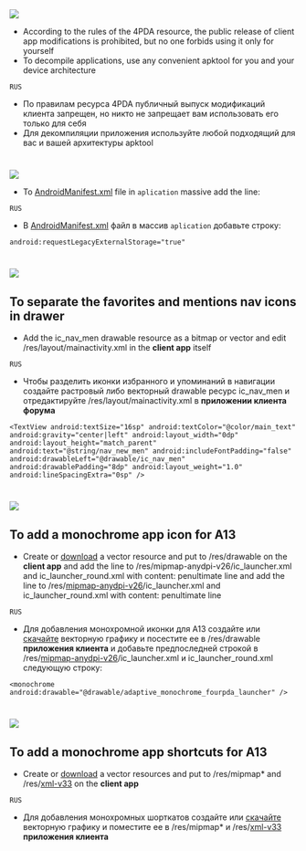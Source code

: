 
<img src="https://img.shields.io/badge/Note%20/%20Внимание-blue?longCache=true&logo=github&labelColor=blue&style=flat">

- According to the rules of the 4PDA resource, the public release of client app modifications is prohibited, but no one forbids using it only for yourself
- To decompile applications, use any convenient apktool for you and your device architecture

`RUS`
- По правилам ресурса 4PDA публичный выпуск модификаций клиента запрещен, но никто не запрещает вам использовать его только для себя
- Для декомпиляции приложения используйте любой подходящий для вас и вашей архитектуры apktool

#
#

<img src="https://img.shields.io/badge/A11%20Fix%20for%20export/import%20settings%20/%20Фикс%20экспорта/импорта%20настроек%20A11-blue?longCache=true&logo=github&labelColor=blue&style=flat">

- To [AndroidManifest.xml](/assets/res/AndroidManifest.xml) file in `aplication` massive add the line:

`RUS`
- В [AndroidManifest.xml](/assets/res/AndroidManifest.xml) файл в массив `aplication` добавьте строку:

`android:requestLegacyExternalStorage="true"`

#
#

<img src="https://img.shields.io/badge/Separate%20favorites%20and%20mentions%20/%20Разделение%20избранного%20и%20упоминаний-blue?longCache=true&logo=github&labelColor=blue&style=flat">

## To separate the favorites and mentions nav icons in drawer
- Add the ic_nav_men drawable resource as a bitmap or vector and edit /res/layout/mainactivity.xml in the **client app** itself

`RUS`

- Чтобы разделить иконки избранного и упоминаний в навигации создайте растровый либо векторный drawable ресурс ic_nav_men и отредактируйте /res/layout/mainactivity.xml в **приложении клиента форума**

`<TextView
    android:textSize="16sp"
    android:textColor="@color/main_text"
    android:gravity="center|left"
    android:layout_width="0dp"
    android:layout_height="match_parent"
    android:text="@string/nav_new_men"
    android:includeFontPadding="false"
    android:drawableLeft="@drawable/ic_nav_men"
    android:drawablePadding="8dp"
    android:layout_weight="1.0"
    android:lineSpacingExtra="0sp" />
`

#
#

<img src="https://img.shields.io/badge/Monochrome%20app%20icon%20/%20Монохромная%20иконка%20приложения-blue?longCache=true&logo=github&labelColor=blue&style=flat">

## To add a monochrome app icon for A13
- Create or [download](/assets/res/drawables) a vector resource and put to /res/drawable on the **client app** and add the line to /res/mipmap-anydpi-v26/ic_launcher.xml and ic_launcher_round.xml with content:
penultimate line and add the line to /res/[mipmap-anydpi-v26](/assets/res/mipmap-anydpi-v26)/ic_launcher.xml and ic_launcher_round.xml with content:
penultimate line

`RUS`
- Для добавления монохромной иконки для A13 создайте или [скачайте](/assets/res/drawables) векторную графику и посестите ее в /res/drawable **приложения клиента** и добавьте предпоследней строкой в /res/[mipmap-anydpi-v26](/assets/res/mipmap-anydpi-v26)/ic_launcher.xml и ic_launcher_round.xml следующую строку:

`<monochrome android:drawable="@drawable/adaptive_monochrome_fourpda_launcher" />`

#
#

<img src="https://img.shields.io/badge/Monochrome%20app%20shortcuts%20/%20Монохромные%20иконки%20шорткатов-blue?longCache=true&logo=github&labelColor=blue&style=flat">


## To add a monochrome app shortcuts for A13
- Create or [download](/assets/res) a vector resources and put to /res/mipmap* and /res/[xml-v33](/assets/res/xml-v33) on the **client app**

`RUS`
- Для добавления монохромных шорткатов создайте или [скачайте](/assets/res) векторную графику и поместите ее в /res/mipmap* и /res/[xml-v33](/assets/res/xml-v33) **приложения клиента** 